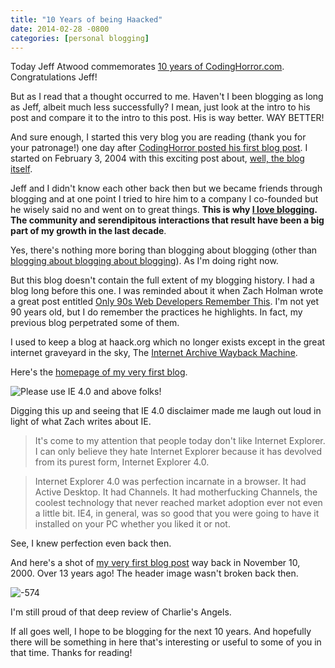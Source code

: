 ```yaml
---
title: "10 Years of being Haacked"
date: 2014-02-28 -0800
categories: [personal blogging]
---
```


Today Jeff Atwood commemorates [10 years of CodingHorror.com](http://blog.codinghorror.com/10-years-of-coding-horror/). Congratulations Jeff!

But as I read that a thought occurred to me. Haven't I been blogging as long as Jeff, albeit much less successfully? I mean, just look at the intro to his post and compare it to the intro to this post. His is way better. WAY BETTER!

And sure enough, I started this very blog you are reading (thank you for your patronage!) one day after [CodingHorror posted his first blog post](http://blog.codinghorror.com/recommended-reading-for-developers/). I started on February 3, 2004 with this exciting post about, [well, the blog itself](https://haacked.com/archive/2004/02/03/the-new-digs.aspx/).

Jeff and I didn't know each other back then but we became friends through blogging and at one point I tried to hire him to a company I co-founded but he wisely said no and went on to great things. __This is why [I love blogging](https://haacked.com/archive/2004/08/18/man-i-love-blogging.aspx/). The community and serendipitous interactions that result have been a big part of my growth in the last decade__.

Yes, there's nothing more boring than blogging about blogging (other than [blogging about blogging about blogging](https://haacked.com/archive/2005/03/13/Blogging-About-Blogging-AboutBlogging.aspx/)). As I'm doing right now.

But this blog doesn't contain the full extent of my blogging history. I had a blog long before this one. I was reminded about it when Zach Holman wrote a great post entitled [Only 90s Web Developers Remember This](http://zachholman.com/posts/only-90s-developers/). I'm not yet 90 years old, but I do remember the practices he highlights. In fact, my previous blog perpetrated some of them.

I used to keep a blog at haack.org which no longer exists except in the great internet graveyard in the sky, The [Internet Archive Wayback Machine](http://archive.org/web/).

Here's the [homepage of my very first blog](http://web.archive.org/web/20010220192058/http://haack.org/).

![Please use IE 4.0 and above folks!](https://f.cloud.github.com/assets/19977/2296799/92858a98-a0a3-11e3-9665-7e231fec6dfb.png)

Digging this up and seeing that IE 4.0 disclaimer made me laugh out loud in light of what Zach writes about IE.

> It's come to my attention that people today don't like Internet Explorer. I can only believe they hate Internet Explorer because it has devolved from its purest form, Internet Explorer 4.0.

> Internet Explorer 4.0 was perfection incarnate in a browser. It had Active Desktop. It had Channels. It had motherfucking Channels, the coolest technology that never reached market adoption ever not even a little bit. IE4, in general, was so good that you were going to have it installed on your PC whether you liked it or not.

See, I knew perfection even back then.

And here's a shot of [my very first blog post](http://web.archive.org/web/20010508172108/http://www.haack.org/v1/2000/November.asp) way back in November 10, 2000. Over 13 years ago! The header image wasn't broken back then.

![-574](https://f.cloud.github.com/assets/19977/2296683/d7d59d38-a0a1-11e3-8364-47d87be4f028.png)

I'm still proud of that deep review of Charlie's Angels.

If all goes well, I hope to be blogging for the next 10 years. And hopefully there will be something in here that's interesting or useful to some of you in that time. Thanks for reading!